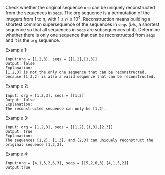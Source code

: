 Check whether the original sequence `org` can be uniquely reconstructed from the sequences in `seqs`. The org sequence is a permutation of the integers from 1 to n, with $1 \leq n \leq 10^4$. Reconstruction means building a shortest common supersequence of the sequences in `seqs` (i.e., a shortest sequence so that all sequences in `seqs` are subsequences of it). Determine whether there is only one sequence that can be reconstructed from `seqs` and it is the `org` sequence.

Example 1:
```
Input:org = [1,2,3], seqs = [[1,2],[1,3]]
Output: false
Explanation:
[1,2,3] is not the only one sequence that can be reconstructed, because [1,3,2] is also a valid sequence that can be reconstructed.
```
Example 2:
```
Input: org = [1,2,3], seqs = [[1,2]]
Output: false
Explanation:
The reconstructed sequence can only be [1,2].
```
Example 3:
```
Input: org = [1,2,3], seqs = [[1,2],[1,3],[2,3]]
Output: true
Explanation:
The sequences [1,2], [1,3], and [2,3] can uniquely reconstruct the original sequence [1,2,3].
```
Example 4:
```
Input:org = [4,1,5,2,6,3], seqs = [[5,2,6,3],[4,1,5,2]]
Output:true
```